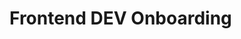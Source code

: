 # Frontend DEV Onboarding

<authors-component v-bind:authors="[
    {
      username: 'koepferd',
      name: 'Deborah Köpfer'
    },
    {
      username: 'SheepFromHeaven',
      name: 'Marc Emmanuel'
    }]"></authors-component>
  
<team-component></team-component> 
